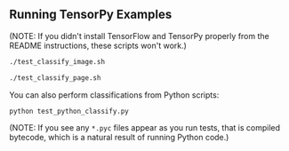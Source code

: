 ## Running TensorPy Examples

(NOTE: If you didn't install TensorFlow and TensorPy properly from the README instructions, these scripts won't work.)

```bash
./test_classify_image.sh

./test_classify_page.sh
```

You can also perform classifications from Python scripts:

```bash
python test_python_classify.py
```

(NOTE: If you see any ``*.pyc`` files appear as you run tests, that is compiled bytecode, which is a natural result of running Python code.)
